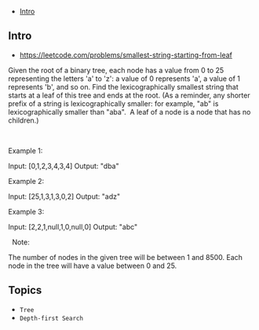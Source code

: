 - [Intro](#intro)

## Intro

- https://leetcode.com/problems/smallest-string-starting-from-leaf

Given the root of a binary tree, each node has a value from 0 to 25 representing the letters 'a' to 'z': a value of 0 represents 'a', a value of 1 represents 'b', and so on.
Find the lexicographically smallest string that starts at a leaf of this tree and ends at the root.
(As a reminder, any shorter prefix of a string is lexicographically smaller: for example, "ab" is lexicographically smaller than "aba".  A leaf of a node is a node that has no children.)


 





Example 1:


Input: [0,1,2,3,4,3,4]
Output: "dba"


Example 2:


Input: [25,1,3,1,3,0,2]
Output: "adz"


Example 3:


Input: [2,2,1,null,1,0,null,0]
Output: "abc"

 
Note:

The number of nodes in the given tree will be between 1 and 8500.
Each node in the tree will have a value between 0 and 25.





## Topics

- `Tree`
- `Depth-first Search`


